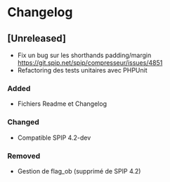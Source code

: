 # Changelog

## [Unreleased]

- Fix un bug sur les shorthands padding/margin https://git.spip.net/spip/compresseur/issues/4851
- Refactoring des tests unitaires avec PHPUnit

### Added

- Fichiers Readme et Changelog

### Changed

- Compatible SPIP 4.2-dev

### Removed

- Gestion de flag_ob (supprimé de SPIP 4.2)
